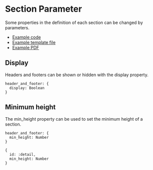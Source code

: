 # Section Parameter

Some properties in the definition of each section can be changed by parameters.

- [Example code](test_feature.rb)
- [Example template file](template.tlf)
- [Example PDF](expect.pdf)

## Display

Headers and footers can be shown or hidden with the display property.

```
header_and_footer: {
  display: Boolean
}
```

## Minimum height

The min_height property can be used to set the minimum height of a section.

```
header_and_footer: {
  min_height: Number
}
```

```
{
  id: :detail,
  min_height: Number
}
```
